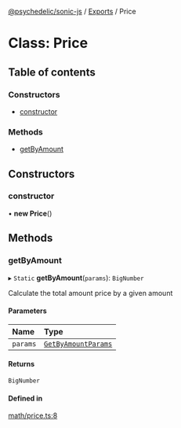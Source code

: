 [@psychedelic/sonic-js](../README.md) / [Exports](../modules.md) / Price

# Class: Price

## Table of contents

### Constructors

- [constructor](Price.md#constructor)

### Methods

- [getByAmount](Price.md#getbyamount)

## Constructors

### constructor

• **new Price**()

## Methods

### getByAmount

▸ `Static` **getByAmount**(`params`): `BigNumber`

Calculate the total amount price by a given amount

#### Parameters

| Name | Type |
| :------ | :------ |
| `params` | [`GetByAmountParams`](../modules/Price.md#getbyamountparams) |

#### Returns

`BigNumber`

#### Defined in

[math/price.ts:8](https://github.com/Psychedelic/sonic-js/blob/33e2dd1/src/math/price.ts#L8)
